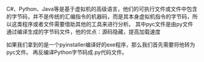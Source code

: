 C#、Python、Java等是基于虚拟机的高级语言，他们的可执行文件或文件中包含的字节码，并不是传统的汇编指令的机器码，而是其本身虚拟机指令的字节码，所以这类程序或者文件需要借助其他的工具来进行分析。
其中pyc文件是由py文件通过编译生成的字节码文件，他的优点：源码隐藏，提高加载速度

如果我们拿到的是一个pyinstaller编译好的exe程序，那么我们首先需要将他转为pyc文件。
再反编译Python字节码成.py代码文件。
